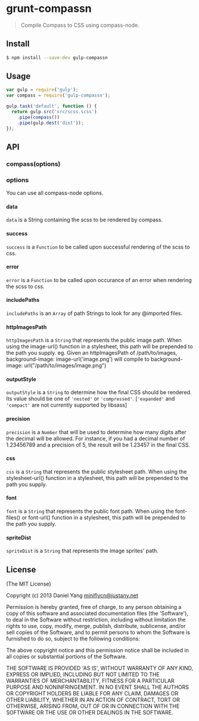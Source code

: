 # grunt-compassn

> Compile Compass to CSS using compass-node.

## Install

```sh
$ npm install --save-dev gulp-compassn
```

## Usage

```js
var gulp = require('gulp');
var compass = require('gulp-compassn');

gulp.task('default', function () {
  return gulp.src('src/scss.scss')
    .pipe(compass())
    .pipe(gulp.dest('dist'));
});
```

## API

### compass(options)

### options

You can use all compass-node options. 

#### data

`data` is a String containing the scss to be rendered by compass.

#### success

`success` is a `Function` to be called upon successful rendering of the scss to css.

#### error

`error` is a `Function` to be called upon occurance of an error when rendering the scss to css. 

#### includePaths

`includePaths` is an `Array` of path Strings to look for any @imported files. 

#### httpImagesPath

`httpImagesPath` is a `String` that represents the public image path. When using the image-url() function in a stylesheet, this path will be prepended to the path you supply. eg. Given an httpImagesPath of /path/to/images, background-image: image-url('image.png') will compile to background-image: url("/path/to/images/image.png")

#### outputStyle

`outputStyle` is a `String` to determine how the final CSS should be rendered. Its value should be one of `'nested'` or `'compressed'`. [`'expanded'` and `'compact'` are not currently supported by libsass]

#### precision
`precision` is a `Number` that will be used to determine how many digits after the decimal will be allowed. For instance, if you had a decimal number of 1.23456789 and a precision of 5, the result will be 1.23457 in the final CSS.

#### css

`css` is a `String` that represents the public stylesheet path. When using the stylesheet-url() function in a stylesheet, this path will be prepended to the path you supply.

#### font

`font` is a `String` that represents the public font path. When using the font-files() or font-url() function in a stylesheet, this path will be prepended to the path you supply.

#### spriteDist

`spriteDist` is a `String` that represents the image sprites' path.


License
---------
(The MIT License)

Copyright (c) 2013 Daniel Yang <miniflycn@justany.net>

Permission is hereby granted, free of charge, to any person obtaining a copy of this software and associated documentation files (the 'Software'), to deal in the Software without restriction, including without limitation the rights to use, copy, modify, merge, publish, distribute, sublicense, and/or sell copies of the Software, and to permit persons to whom the Software is furnished to do so, subject to the following conditions:

The above copyright notice and this permission notice shall be included in all copies or substantial portions of the Software.

THE SOFTWARE IS PROVIDED 'AS IS', WITHOUT WARRANTY OF ANY KIND, EXPRESS OR IMPLIED, INCLUDING BUT NOT LIMITED TO THE WARRANTIES OF MERCHANTABILITY, FITNESS FOR A PARTICULAR PURPOSE AND NONINFRINGEMENT. IN NO EVENT SHALL THE AUTHORS OR COPYRIGHT HOLDERS BE LIABLE FOR ANY CLAIM, DAMAGES OR OTHER LIABILITY, WHETHER IN AN ACTION OF CONTRACT, TORT OR OTHERWISE, ARISING FROM, OUT OF OR IN CONNECTION WITH THE SOFTWARE OR THE USE OR OTHER DEALINGS IN THE SOFTWARE.